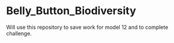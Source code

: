 # Belly_Button_Biodiversity
Will use this repository to save work for model 12 and to complete challenge. 
